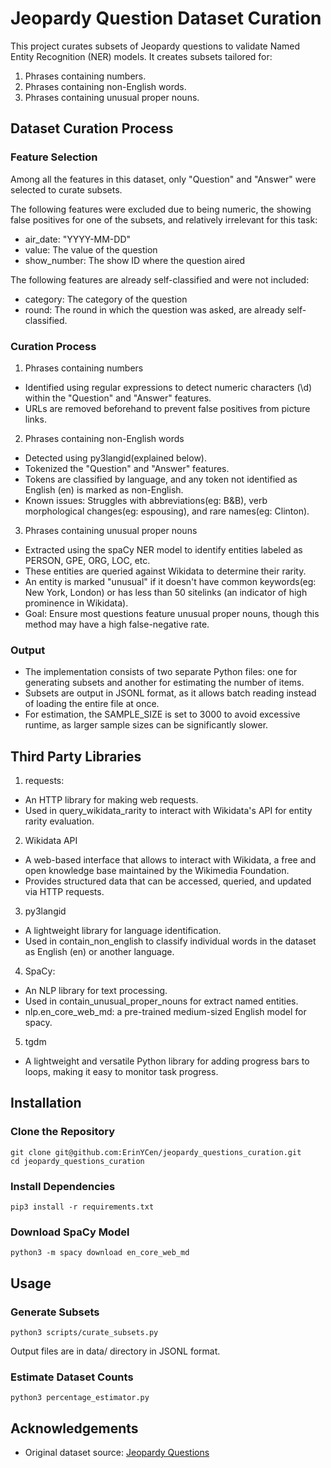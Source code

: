 # Jeopardy Question Dataset Curation
This project curates subsets of Jeopardy questions to validate Named Entity Recognition (NER) models. 
It creates subsets tailored for:
1. Phrases containing numbers.
2. Phrases containing non-English words.
3. Phrases containing unusual proper nouns.
## Dataset Curation Process
### Feature Selection
Among all the features in this dataset, only "Question" and "Answer" were selected to curate subsets.

The following features were excluded due to being numeric, the showing false positives for one of the subsets, and relatively irrelevant for this task:
- air_date: "YYYY-MM-DD"
- value: The value of the question
- show_number: The show ID where the question aired

The following features are already self-classified and were not included:
- category: The category of the question
- round: The round in which the question was asked, are already self-classified.
### Curation Process
1. Phrases containing numbers
- Identified using regular expressions to detect numeric characters (\d) within the "Question" and "Answer" features.
- URLs are removed beforehand to prevent false positives from picture links.

2. Phrases containing non-English words
- Detected using py3langid(explained below).
- Tokenized the "Question" and "Answer" features.
- Tokens are classified by language, and any token not identified as English (en) is marked as non-English. 
- Known issues: Struggles with abbreviations(eg: B&B), verb morphological changes(eg: espousing), and rare names(eg: Clinton).

3. Phrases containing unusual proper nouns
- Extracted using the spaCy NER model to identify entities labeled as PERSON, GPE, ORG, LOC, etc.
- These entities are queried against Wikidata to determine their rarity.
- An entity is marked "unusual" if it doesn't have common keywords(eg: New York, London) or has less than 50 sitelinks (an indicator of high prominence in Wikidata).
- Goal: Ensure most questions feature unusual proper nouns, though this method may have a high false-negative rate.
### Output
- The implementation consists of two separate Python files: one for generating subsets and another for estimating the number of items.
- Subsets are output in JSONL format, as it allows batch reading instead of loading the entire file at once.
- For estimation, the SAMPLE_SIZE is set to 3000 to avoid excessive runtime, as larger sample sizes can be significantly slower.
## Third Party Libraries
1. requests:
- An HTTP library for making web requests.
- Used in query_wikidata_rarity to interact with Wikidata's API for entity rarity evaluation.

2. Wikidata API
- A web-based interface that allows to interact with Wikidata, a free and open knowledge base maintained by the Wikimedia Foundation. 
- Provides structured data that can be accessed, queried, and updated via HTTP requests.

3. py3langid
- A lightweight library for language identification.
- Used in contain_non_english to classify individual words in the dataset as English (en) or another language.

4. SpaCy:
- An NLP library for text processing.
- Used in contain_unusual_proper_nouns for extract named entities.
- nlp.en_core_web_md: a pre-trained medium-sized English model for spacy.

5. tgdm
- A lightweight and versatile Python library for adding progress bars to loops, making it easy to monitor task progress.

## Installation
### Clone the Repository
```
git clone git@github.com:ErinYCen/jeopardy_questions_curation.git
cd jeopardy_questions_curation
```
### Install Dependencies
```
pip3 install -r requirements.txt
```
### Download SpaCy Model
```
python3 -m spacy download en_core_web_md
```
## Usage
### Generate Subsets
```
python3 scripts/curate_subsets.py
```
Output files are in data/ directory in JSONL format.
### Estimate Dataset Counts
```
python3 percentage_estimator.py 
```
## Acknowledgements
- Original dataset source: [Jeopardy Questions](https://www.reddit.com/r/datasets/comments/1uyd0t/200000_jeopardy_questions_in_a_json_file/)

